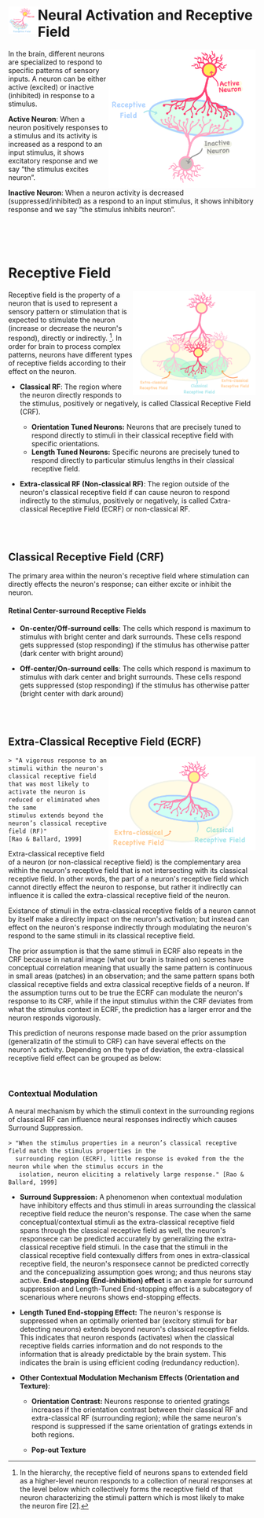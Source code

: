 <h1> <img src="images/receptive_field.png" width="60" align="left"/> Neural Activation and Receptive Field </h1> 


  <img src="images/active_inactive_neuron.png" width="300" align="right"/>
  

  In the brain, different neurons are specialized to respond to specific patterns of sensory inputs. 
  A neuron can be either active (excited) or inactive (inhibited) in response to a stimulus.

  **Active Neuron**: When a neuron positively responses to a stimulus and its activity is increased as a respond
  to an input stimulus, it shows excitatory response and we say “the stimulus excites neuron”.
  
  **Inactive Neuron**: When a neuron activity is decreased (suppressed/inhibited) as a respond to an input stimulus, 
  it shows inhibitory response and we say “the stimulus inhibits neuron”.



<br>
<br>
<br>


<h1>Receptive Field</h1>

  <img src="images/group_neurons.png" width="250" align="right"/>
  


Receptive field is the property of a neuron that is used to represent a sensory pattern or stimulation that is 
expected to stimulate the neuron (increase or decrease the neuron's respond), directly or indirectly. [^longnote]. 
In order for brain to process complex patterns, neurons have different types of receptive fields according to their effect on the neuron.


* **Classical RF**: The region where the neuron directly responds to the stimulus, positively or negatively, is called Classical Receptive Field (CRF).
   * **Orientation Tuned Neurons:** Neurons that are precisely tuned to respond directly to stimuli  in their classical receptive field with specific orientations.
   *  **Length Tuned Neurons:** Specific neurons are precisely tuned to respond directly to particular stimulus lengths in their classical receptive field.

* **Extra-classical RF (Non-classical RF)**: The region outside of the neuron's classical receptive field if can cause neuron to respond indirectly to the stimulus, positively or negatively, is called Cxtra-classical Receptive Field (ECRF) or non-classical RF.



  [^longnote]: In the hierarchy, the receptive field of neurons spans to extended field as a 
  higher-level neuron responds to a collection of neural responses at the level 
  below which collectively forms the receptive field of that neuron characterizing
  the stimuli pattern which is most likely to make the neuron fire [2]. 



<br>
<br>



  <h2>Classical Receptive Field (CRF)</h2>
  
  The primary area within the neuron's receptive field where stimulation can 
  directly effects the neuron's response; can either excite or inhibit the neuron.

  <h4> Retinal Center-surround Receptive Fields </h4>
  
  * **On-center/Off-surround cells**: The cells which respond is maximum to stimulus with bright center
    and dark surrounds. These cells respond gets suppressed (stop responding) if the stimulus has otherwise patter (dark center
    with bright around)
    
  * **Off-center/On-surround cells**: The cells which respond is maximum to stimulus with dark center
    and bright surrounds. These cells respond gets suppressed (stop responding) if the stimulus has otherwise
    patter (bright center with dark around)



<br>
<br>

  <h2> Extra-Classical Receptive Field (ECRF) </h2>

  <img src="images/crf_ecrf.png" width="300" align="right"/>


    > "A vigorous response to an stimuli within the neuron's classical receptive field 
    that was most likely to activate the neuron is reduced or eliminated when the same 
    stimulus extends beyond the neuron’s classical receptive field (RF)"
    [Rao & Ballard, 1999]

   Extra-classical receptive field of a neuron (or non-classical receptive field)
   is the complementary area within the neuron's receptive field that is not intersecting
   with its classical receptive field. In other words, the part of a neuron's receptive field 
   which cannot directly effect the neuron to response, but rather it indirectly can
   influence it is called the extra-classical receptive field of the neuron. 
   
   Existance of stimuli in the extra-classical receptive fields of a neuron cannot by 
   itself make a directly impact on the neuron's activation; but instead can effect 
   on the neuron's response indirectly through modulating the neuron's respond to the 
   same stimuli in its classical receptive field. 
   
   The prior assumption is that the same stimuli in ECRF also repeats in the CRF 
   because in natural image (what our brain is trained on) scenes have conceptual 
   correlation meaning that usually the same pattern is continuous in small areas 
   (patches) in an observation; and the same pattern spans both classical receptive 
   fields and extra classical receptive fields of a neuron. If the assumption turns
   out to be true the ECRF can modulate the neuron's response to its CRF, while if 
   the input stimulus within the CRF deviates from what the stimulus context in 
   ECRF, the prediction has a larger error and the neuron responds vigorously.

   This prediction of neurons response made based on the prior assumption (generalizatin
   of the stimuli to CRF) can have several effects on the neuron's activity. Depending on 
   the type of deviation, the extra-classical receptive field effect can be grouped as below:


<br>

  <h3>Contextual Modulation</h3>
  
  A neural mechanism by which the stimuli context in the surrounding regions of 
  classical RF can influence neural responses indirectly which causes Surround Suppression.  

    > "When the stimulus properties in a neuron’s classical receptive field match the stimulus properties in the 
      surrounding region (ECRF), little response is evoked from the the neuron while when the stimulus occurs in the
       isolation, neuron eliciting a relatively large response." [Rao & Ballard, 1999]

  * **Surround Suppression:** A phenomenon when contextual modulation have inhibitory effects and thus stimuli 
  in areas surrounding the classical receptive field reduce the neuron's response. 
  The case when the same conceptual/contextual stimuli as the extra-classical receptive field spans through 
  the classical receptive field as well, the neuron's responsece can  be predicted accurately by generalizing 
  the extra-classical receptive field stimuli. In the case that the stimuli in the classical receptive field 
  contexually differs from ones in extra-classical receptive field, the neuron's responsece cannot be predicted
  correctly and the concepualizing assumption goes wrong; and thus neurons stay active.
  **End-stopping (End-inhibition) effect** is an example for surround suppression and Length-Tuned End-stopping
  effect is a subcategory of scenarious where neurons shows end-stopping effects.

   * **Length Tuned End-stopping Effect:** The neuron's response is suppressed when an
   optimally oriented bar (excitory stimuli for bar detecting neurons) extends beyond
   neuron's classical receptive fields. This indicates that neuron responds (activates)
   when the classical receptive fields carries information and do not responds to the
   information that is already predictable by the brain system. This indicates the brain
   is using efficient coding (redundancy reduction).



   * **Other Contextual Modulation Mechanism Effects (Orientation and Texture)**:

     
     * **Orientation Contrast:** Neurons response to oriented gratings increases if the
       orientation contrast between their classical RF and extra-classical RF (surrounding region);
       while the same neuron's respond is suppressed if the same orientation of gratings extends in both regions. 

     * **Pop-out Texture** 
      


  


